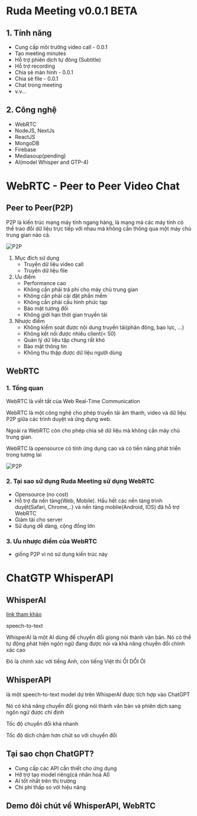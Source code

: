 # Ruda Meeting v0.0.1 BETA
## 1. Tính năng
- Cung cấp môi trường video call - 0.0.1
- Tạo meeting minutes
- Hỗ trợ phiên dịch tự đông (Subtitle)
- Hỗ trợ recording
- Chia sẻ màn hình - 0.0.1
- Chia sẻ file - 0.0.1
- Chat trong meeting 
- v.v...
## 2. Công nghệ
   - WebRTC
   - NodeJS, NextJs
   - ReactJS
   - MongoDB
   - Firebase
   - Mediasoup(pending)
   - AI(model Whisper and GTP-4)
# WebRTC - Peer to Peer Video Chat
## Peer to Peer(P2P)

   P2P là kiến trúc mạng máy tinh ngang hàng, là mạng mà các máy tính có thể trao đổi dữ liệu trực tiếp với nhau 
   mà không cần thông qua một máy chủ trung gian nào cả.

   ![P2P](https://drive.google.com/uc?id=1MkFV5cTKSEd5b4pr8q95ZWQbfDEoEsgE)

   1. Mục đích sử dụng
        - Truyền dữ liệu video call
        - Truyền dữ liệu file
   2. Ưu điểm
      - Performance cao
      - Không cần phải trả phí cho máy chủ trung gian
      - Không cần phải cài đặt phần mềm
      - Không cần phải cấu hình phức tạp
      - Bảo mật tương đối
      - Không giới hạn thời gian truyền tải
   3. Nhược điểm
      - Không kiểm soát được nội dung truyền tải(phản đông, bạo lực, ...)
      - Không kết nối được nhiều client(< 50)
      - Quản lý dữ liệu tập chung rất khó
      - Bảo mật thông tin
      - Không thu thập được dữ liệu người dùng
   
## WebRTC
### 1. Tổng quan

WebRTC là viết tắt của Web Real-Time Communication

 WebRTC là một công nghệ cho phép truyền tải âm thanh, video và dữ liệu P2P giữa các trình duyệt và ứng dụng web.

Ngoài ra WebRTC còn cho phép chia sẽ dữ liệu mà không cần máy chủ trung gian.

WebRTC là opensource có tính ứng dụng cao và có tiền năng phát triển trong tương lai

![P2P](https://drive.google.com/uc?id=1ekKZkF63ylFozkHtL9mBDmMQZz82W4ub)

### 2. Tại sao sử dụng Ruda Meeting sử dụng WebRTC
- Opensource (no cost)
- Hỗ trợ đa nền tảng(Web, Mobile). Hầu hết các nền tảng trình duyệt(Safari, Chrome,..) và nền tảng moblie(Android, IOS) đã hỗ trợ WebRTC
- Giảm tải cho server
- Sử dụng dễ dàng, cộng đồng lớn
### 3. Ưu nhược điểm của WebRTC
- giống P2P vì nó sử dụng kiến trúc này


# ChatGTP WhisperAPI
## WhisperAI
[link tham khảo](https://openai.com/research/whisper)

speech-to-text

WhisperAI là một AI dùng để chuyển đổi giọng nói thành văn bản. Nó có thể tự động phát hiện ngôn ngữ đang được nói và khả năng chuyển đổi chính xác cao

Đó là chính xác với tiếng Anh, còn tiếng Việt thì ỐI DỒI ÔI

## WhisperAPI
là một speech-to-text model dự trên WhisperAI được tích hợp vào ChatGPT

Nó có khả năng chuyển đổi giọng nói thành văn bản và phiên dịch sang ngôn ngữ được chỉ định

Tốc độ chuyển đổi khá nhanh

Tốc độ dịch chậm hơn chút so với chuyển đổi

## Tại sao chọn ChatGPT?

- Cung cấp các API cần thiết cho ứng dụng
- Hỡ trợ tạo model riêng(cá nhân hoá AI)
- AI tốt nhất trên thị trường
- Chi phí thấp so với hiệu năng

## Demo đôi chút về WhisperAPI, WebRTC



